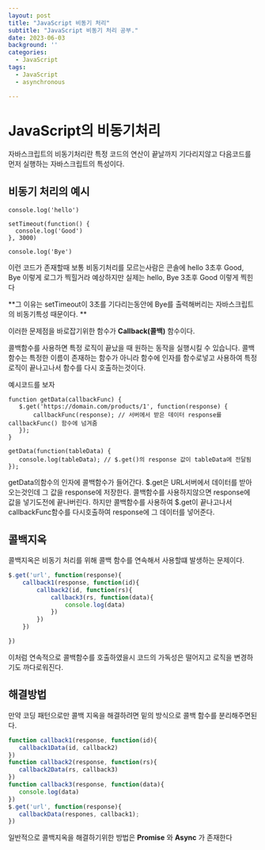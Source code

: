 ```yaml
---
layout: post
title: "JavaScript 비동기 처리"
subtitle: "JavaScript 비동기 처리 공부."
date: 2023-06-03
background: ''
categories:
  - JavaScript
tags:
  - JavaScript
  - asynchronous

---
```


# JavaScript의 비동기처리  

자바스크립트의 비동기처리란 특정 코드의 연산이 끝날까지 기다리지않고 다음코드를 먼저 실행하는 자바스크립트의 특성이다.

## 비동기 처리의 예시

```Javascipt
console.log('hello')

setTimeout(function() {
  console.log('Good')
}, 3000)

console.log('Bye')
```
이런 코드가 존재할때
보통 비동기처리를 모르는사람은 콘솔에 hello 3초후 Good, Bye 이렇게 로그가 찍힐거라 예상하지만
실제는 hello, Bye 3초후 Good 이렇게 찍힌다
  
**그 이유는 setTimeout이 3초를 기다리는동안에 Bye를 출력해버리는 자바스크립트의 비동기특성 때문이다. **

 이러한 문제점을 바로잡기위한 함수가
 **Callback(콜백)**
 함수이다. 
  
 콜백함수를 사용하면 특정 로직이 끝났을 때 원하는 동작을 실행시킬 수 있습니다.
 콜백함수는 특정한 이름이 존재하는 함수가 아니라 함수에 인자를 함수로넣고 사용하여 특정 로직이 끝나고나서 함수를 다시 호출하는것이다.
 
 예시코드를 보자
 ```Javascipt
 function getData(callbackFunc) {
	$.get('https://domain.com/products/1', function(response) {
		callbackFunc(response); // 서버에서 받은 데이터 response를 callbackFunc() 함수에 넘겨줌
	});
}

getData(function(tableData) {
	console.log(tableData); // $.get()의 response 값이 tableData에 전달됨
});
 ```
getData의함수의 인자에 콜백함수가 들어간다. 
$.get은 URL서버에서 데이터를 받아오는것인데 그 값을 response에 저장한다. 
콜백함수를 사용하지않으면 response에 값을 넣기도전에 끝나버린다. 하지만 콜백함수를 사용하여 $.get이 끝나고나서 callbackFunc함수를 다시호출하여 response에 그 데이터를 넣어준다.

## 콜백지옥

콜백지옥은 비동기 처리를 위해 콜백 함수를 연속해서 사용할떄 발생하는 문제이다.
```Javascript
$.get('url', function(response){
	callback1(response, function(id){
		callback2(id, function(rs){
			callback3(rs, function(data){
				console.log(data)
			})
		})
	})

})
 ```
 
 이처럼 연속적으로 콜백함수를 호출하였을시 코드의 가독성은 떨어지고 로직을 변경하기도 까다로워진다.

## 해결방법

 만약 코딩 패턴으로만 콜백 지옥을 해결하려면 밑의 방식으로 콜백 함수를 분리해주면된다.
 ```Javascript
function callback1(response, function(id){
	callback1Data(id, callback2)
})
function callback2(response, function(rs){
	callback2Data(rs, callback3)
})
function callback3(response, function(data){
	console.log(data)
})
 $.get('url', function(response){
 	callbackData(respones, callback1);
})
```
 일반적으로 콜백지옥을 해결하기위한 방법은 
 **Promise**
 와 
**Async**
 가 존재한다
 
 
 

